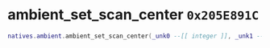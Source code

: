 # ambient_set_scan_center `0x205E891C`

```lua
natives.ambient.ambient_set_scan_center(_unk0 --[[ integer ]], _unk1 --[[ integer ]], _unk2 --[[ integer ]])
```